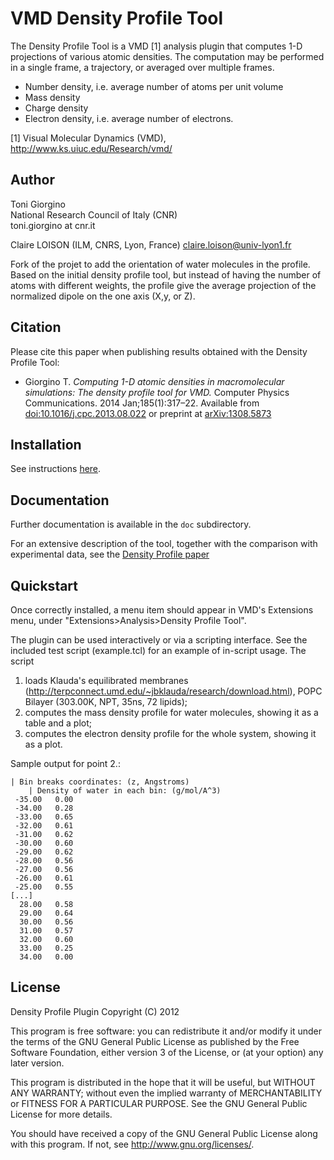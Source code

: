 
VMD Density Profile Tool
========================================


The Density Profile Tool is a VMD [1] analysis plugin that computes
1-D projections of various atomic densities. The computation may be
performed in a single frame, a trajectory, or averaged over multiple
frames.

 *  Number density, i.e. average number of atoms per unit volume
 *  Mass density
 *  Charge density
 *  Electron density, i.e. average number of electrons. 

[1] Visual Molecular Dynamics (VMD), http://www.ks.uiuc.edu/Research/vmd/


Author
----------------------------------------
Toni Giorgino <br>
National Research Council of Italy (CNR)  <br>
toni.giorgino at cnr.it


Claire LOISON (ILM, CNRS, Lyon, France)
claire.loison@univ-lyon1.fr

Fork of the projet to add the orientation of water molecules
in the profile. Based on the initial density profile tool, but 
instead of having the number of atoms with different weights,
the profile give the average projection of the normalized dipole on the one axis (X,y, or Z).


Citation
----------------------------------------

Please cite this paper when publishing results obtained with the
Density Profile Tool:

 *  Giorgino T. *Computing 1-D atomic densities in macromolecular
    simulations: The density profile tool for VMD.* Computer Physics
    Communications. 2014 Jan;185(1):317–22. Available from
    [doi:10.1016/j.cpc.2013.08.022](https://www.sciencedirect.com/science/article/pii/S0010465513002956)
    or preprint at [arXiv:1308.5873](https://arxiv.org/abs/1308.5873)



Installation
----------------------------------------

See instructions [here](https://gist.github.com/tonigi/a9cfaf7642a7fbc13293).




	
Documentation
---------------------

Further documentation is available in the `doc` subdirectory.

For an extensive description of the tool, together with the comparison
with experimental data, see the [Density Profile paper](http://www.sciencedirect.com/science/article/pii/S0010465513002956) 






Quickstart
----------------------------------------

Once correctly installed, a menu item should appear in VMD's
Extensions menu, under "Extensions>Analysis>Density Profile Tool".

The plugin can be used interactively or via a scripting interface. See
the included test script (example.tcl) for an example of in-script
usage. The script 

1. loads Klauda's equilibrated membranes
   (http://terpconnect.umd.edu/~jbklauda/research/download.html), POPC
   Bilayer (303.00K, NPT, 35ns, 72 lipids);
2. computes the mass density profile for water molecules, showing
   it as a table and a plot;
3. computes the electron density profile for the whole system, showing
   it as a plot.

Sample output for point 2.:

~~~~~~
| Bin breaks coordinates: (z, Angstroms)
	| Density of water in each bin: (g/mol/A^3)
 -35.00	  0.00
 -34.00	  0.28
 -33.00	  0.65
 -32.00	  0.61
 -31.00	  0.62
 -30.00	  0.60
 -29.00	  0.62
 -28.00	  0.56
 -27.00	  0.56
 -26.00	  0.61
 -25.00	  0.55
[...]
  28.00	  0.58
  29.00	  0.64
  30.00	  0.56
  31.00	  0.57
  32.00	  0.60
  33.00	  0.25
  34.00	  0.00
~~~~~~



License
---------------

Density Profile Plugin
Copyright (C) 2012 

This program is free software: you can redistribute it and/or modify
it under the terms of the GNU General Public License as published by
the Free Software Foundation, either version 3 of the License, or
(at your option) any later version.

This program is distributed in the hope that it will be useful,
but WITHOUT ANY WARRANTY; without even the implied warranty of
MERCHANTABILITY or FITNESS FOR A PARTICULAR PURPOSE.  See the
GNU General Public License for more details.

You should have received a copy of the GNU General Public License
along with this program.  If not, see <http://www.gnu.org/licenses/>.
